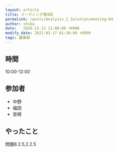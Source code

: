 ```yaml
---
layout: article
title: ミーティング第4回
permalink: /posts/Analysis_I_Solution/meeting-04
author: shiba
date:   2020-12-12 12:00:00 +0900
modify_date: 2021-03-17 01:30:00 +0900
tags: 議事録
---
```


## 時間

10:00-12:00

## 参加者

- 中野
- 福田
- 宮崎

## やったこと

問題8.2.5,2.2.5
